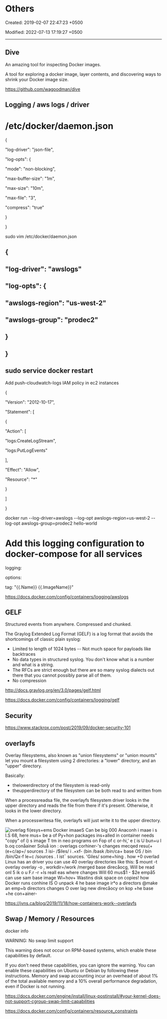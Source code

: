 # Others

Created: 2019-02-07 22:47:23 +0500

Modified: 2022-07-13 17:19:27 +0500

---

## Dive

An amazing tool for inspecting Docker images.

A tool for exploring a docker image, layer contents, and discovering ways to shrink your Docker image size.

<https://github.com/wagoodman/dive>

## Logging / aws logs / driver

# /etc/docker/daemon.json

{

"log-driver": "json-file",

"log-opts": {

"mode": "non-blocking",

"max-buffer-size": "1m",

"max-size": "10m",

"max-file": "3",

"compress": "true"

}

}

sudo vim /etc/docker/daemon.json

## {

## "log-driver": "awslogs"

## "log-opts": {

## "awslogs-region": "us-west-2"

## "awslogs-group": "prodec2"

## }

## }

## sudo service docker restart

Add push-cloudwatch-logs IAM policy in ec2 instances

{

"Version": "2012-10-17",

"Statement": [

{

"Action": [

"logs:CreateLogStream",

"logs:PutLogEvents"

],

"Effect": "Allow",

"Resource": "*"

}

]

}

docker run --log-driver=awslogs --log-opt awslogs-region=us-west-2 --log-opt awslogs-group=prodec2 hello-world

# Add this logging configuration to docker-compose for all services

logging:

options:

tag: "{{.Name}} {{.ImageName}}"

<https://docs.docker.com/config/containers/logging/awslogs>

## GELF

Structured events from anywhere. Compressed and chunked.

The Graylog Extended Log Format (GELF) is a log format that avoids the shortcomings of classic plain syslog:

- Limited to length of 1024 bytes -- Not much space for payloads like backtraces
- No data types in structured syslog. You don't know what is a number and what is a string.
- The RFCs are strict enough but there are so many syslog dialects out there that you cannot possibly parse all of them.
- No compression

<http://docs.graylog.org/en/3.0/pages/gelf.html>

<https://docs.docker.com/config/containers/logging/gelf>

## Security

<https://www.stackrox.com/post/2019/09/docker-security-101>

## overlayfs

Overlay filesystems, also known as "union filesystems" or "union mounts" let you mount a filesystem using 2 directories: a "lower" directory, and an "upper" directory.

Basically:

- thelowerdirectory of the filesystem is read-only
- theupperdirectory of the filesystem can be both read to and written from

When a processreadsa file, the overlayfs filesystem driver looks in the upper directory and reads the file from there if it's present. Otherwise, it looks in the lower directory.

When a processwritesa file, overlayfs will just write it to the upper directory.

![overlag fi(esys+ems Docker imaaeS Can be big 000 Anaconh i maae i s I.S 68, *here mus+ be a of Py+hon packages ins+alled in container needs "copy" of i} s image T tm in neo programs on Fop of c or-hi,' e ( is U bun+u I b.oq conåainer Soluå ion : overlags* corhiner-'s changes mecqed resu(+ (e+c/ap+/ sources .1 isi- /$iles/ i .+xf- (bin /bask /bin/ca+ base OS / bin /bin/Qx-f le+c /sources . I ist¯ sources. 'Giles/ some+hing . how +0 overlad Linux has an driver you can use 40 overlay directories like this: $ mount -t overlay overlay -o , workdir=/work /merged base direcåocg, Will be read onl 5 ik o u F.r -r +ls reall eas where changes Will 60 mus$1 - $2e empå5 can use sam base image Wi+hov+ Wastins disk space on copies! how Docker runs conhine IS O unpack 4 he base image ir*o a directors @make an emp+b directors changes O over lag new direcåocy on kop +he base +he con+ainer- ](../../media/DevOps-Docker-Others-image1.jpg)

<https://jvns.ca/blog/2019/11/18/how-containers-work--overlayfs>

## Swap / Memory / Resources

docker info

WARNING: No swap limit support

This warning does not occur on RPM-based systems, which enable these capabilities by default.

If you don't need these capabilities, you can ignore the warning. You can enable these capabilities on Ubuntu or Debian by following these instructions. Memory and swap accounting incur an overhead of about 1% of the total available memory and a 10% overall performance degradation, even if Docker is not running.

<https://docs.docker.com/engine/install/linux-postinstall/#your-kernel-does-not-support-cgroup-swap-limit-capabilities>

<https://docs.docker.com/config/containers/resource_constraints>
